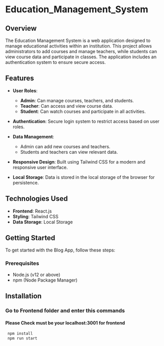 # Education_Management_System

## Overview

The Education Management System is a web application designed to manage educational activities within an institution. This project allows administrators to add courses and manage teachers, while students can view course data and participate in classes. The application includes an authentication system to ensure secure access.

## Features

- **User Roles**: 
  - **Admin**: Can manage courses, teachers, and students.
  - **Teacher**: Can access and view course data.
  - **Student**: Can watch courses and participate in all activities.

- **Authentication**: Secure login system to restrict access based on user roles.

- **Data Management**: 
  - Admin can add new courses and teachers.
  - Students and teachers can view relevant data.

- **Responsive Design**: Built using Tailwind CSS for a modern and responsive user interface.

- **Local Storage**: Data is stored in the local storage of the browser for persistence.

## Technologies Used

- **Frontend**: React.js
- **Styling**: Tailwind CSS
- **Data Storage**: Local Storage

## Getting Started

To get started with the Blog App, follow these steps:

### Prerequisites

- Node.js (v12 or above)
- npm (Node Package Manager)

## Installation

  ### Go to Frontend folder and enter this commands
   #### Please Check must be your localhost:3001 for frontend

  ``` bash
   npm install
   npm run start
  ```